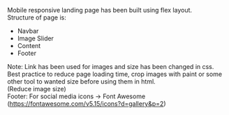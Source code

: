 Mobile responsive landing page has been built using flex layout. <br>
Structure of page is: <br>
- Navbar
- Image Slider
- Content
- Footer

Note: Link has been used for images and size has been changed in css.
Best practice to reduce page loading time, crop images with paint or some other tool to wanted size before using them in html. <br>
(Reduce image size) <br>
Footer: For social media icons -> Font Awesome (https://fontawesome.com/v5.15/icons?d=gallery&p=2)
